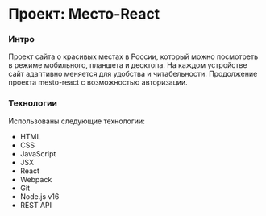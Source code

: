 # Проект: Место-React

### Интро

Проект сайта о красивых местах в России, который можно посмотреть в режиме мобильного, планшета и десктопа. На каждом устройстве сайт адаптивно меняется для удобства и читабельности. Продолжение проекта mesto-react с возможностью авторизации.

### Технологии

Использованы следующие технологии:

- HTML
- CSS
- JavaScript
- JSX
- React
- Webpack
- Git
- Node.js v16
- REST API
